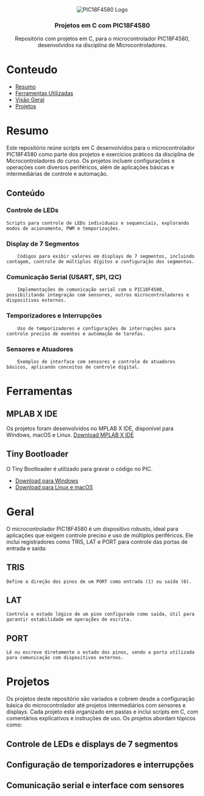 <div align="center" style="text-align: center">
<img src="https://kswichit.net/887Projectboard/images/IMG_0683.jpg" alt="PIC18F4580 Logo"/>
<h3>Projetos em C com PIC18F4580</h3>
<p>
  Repositório com projetos em C, para o microcontrolador PIC18F4580, desenvolvidos na disciplina de Microcontroladores.
</p>
</div>

# Conteudo

- [Resumo](#Resumo)
- [Ferramentas Utilizadas](#Ferramentas)
- [Visão Geral](#Geral)
- [Projetos](#Projetos)

# Resumo

Este repositório reúne scripts em C desenvolvidos para o microcontrolador PIC18F4580 como parte dos projetos e exercícios práticos da disciplina de Microcontroladores do curso. 
Os projetos incluem configurações e operações com diversos periféricos, além de aplicações básicas e intermediárias de controle e automação.

## Conteúdo

  ### Controle de LEDs
    Scripts para controle de LEDs individuais e sequenciais, explorando modos de acionamento, PWM e temporizações.

  ### Display de 7 Segmentos
        Códigos para exibir valores em displays de 7 segmentos, incluindo contagem, controle de múltiplos dígitos e configuração dos segmentos.

   ### Comunicação Serial (USART, SPI, I2C)
        Implementações de comunicação serial com o PIC18F4580, possibilitando integração com sensores, outros microcontroladores e dispositivos externos.

  ### Temporizadores e Interrupções
        Uso de temporizadores e configurações de interrupções para controle preciso de eventos e automação de tarefas.
        
  ### Sensores e Atuadores
        Exemplos de interface com sensores e controle de atuadores básicos, aplicando conceitos de controle digital.

# Ferramentas

## MPLAB X IDE
Os projetos foram desenvolvidos no MPLAB X IDE, disponível para Windows, macOS e Linux. 
[Download MPLAB X IDE](https://www.microchip.com/en-us/tools-resources/develop/mplab-x-ide)

## Tiny Bootloader
O Tiny Bootloader é utilizado para gravar o código no PIC.

- [Download para Windows](http://www.etc.ugal.ro/cchiculita/software/picbootloader.htm)
- [Download para Linux e macOS](https://github.com/lcgamboa/tinybldlin)




# Geral

O microcontrolador PIC18F4580 é um dispositivo robusto, ideal para aplicações que exigem controle preciso e uso de múltiplos periféricos. Ele inclui registradores como TRIS, LAT e PORT para controle das portas de entrada e saída:

  ## TRIS 
    Define a direção dos pinos de um PORT como entrada (1) ou saída (0).
    
  ## LAT
    Controla o estado lógico de um pino configurado como saída, útil para garantir estabilidade em operações de escrita.
    
  ## PORT
    Lê ou escreve diretamente o estado dos pinos, sendo a porta utilizada para comunicação com dispositivos externos.


# Projetos

Os projetos deste repositório são variados e cobrem desde a configuração básica do microcontrolador até projetos intermediários com sensores e displays. 
Cada projeto está organizado em pastas e inclui scripts em C, com comentários explicativos e instruções de uso. Os projetos abordam tópicos como:

   ## Controle de LEDs e displays de 7 segmentos
   ## Configuração de temporizadores e interrupções
   ## Comunicação serial e interface com sensores
